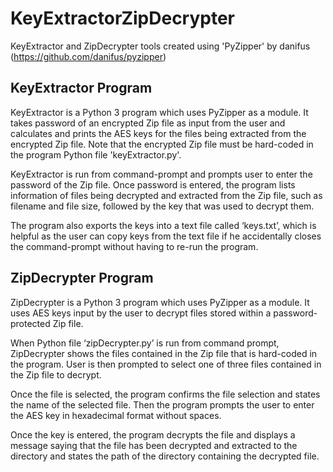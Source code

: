 # KeyExtractorZipDecrypter
KeyExtractor and ZipDecrypter tools created using 'PyZipper' by danifus (https://github.com/danifus/pyzipper)

KeyExtractor Program
---------------------
KeyExtractor is a Python 3 program which uses PyZipper as a module. It takes password of an encrypted Zip file as input from the user and calculates and prints the AES keys for the files being extracted from the encrypted Zip file. Note that the encrypted Zip file must be hard-coded in the program Python file 'keyExtractor.py'.

KeyExtractor is run from command-prompt and prompts user to enter the password of the Zip file. Once password is entered, the program lists information of files being decrypted and extracted from the Zip file, such as filename and file size, followed by the key that was used to decrypt them. 
 
The program also exports the keys into a text file called ‘keys.txt’, which is helpful as the user can copy keys from the text file if he accidentally closes the command-prompt without having to re-run the program.

ZipDecrypter Program
---------------------
ZipDecrypter is a Python 3 program which uses PyZipper as a module. It uses AES keys input by the user to decrypt files stored within a password-protected Zip file.

When Python file ‘zipDecrypter.py’ is run from command prompt, ZipDecrypter shows the files contained in the Zip file that is hard-coded in the program. User is then prompted to select one of three files contained in the Zip file to decrypt.

Once the file is selected, the program confirms the file selection and states the name of the selected file. Then the program prompts the user to enter the AES key in hexadecimal format without spaces.

Once the key is entered, the program decrypts the file and displays a message saying that the file has been decrypted and extracted to the directory and states the path of the directory containing the decrypted file.
